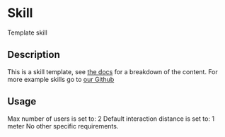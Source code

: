 # Skill
Template skill

## Description
This is a skill template, see [the docs](https://docs.furhat.io/skills/#the-contents-of-a-skill) for a breakdown of the content.
For more example skills go to [our Github](https://github.com/FurhatRobotics/)

## Usage
Max number of users is set to: 2
Default interaction distance is set to: 1 meter
No other specific requirements. 